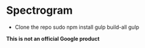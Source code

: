 # Spectrogram
- Clone the repo
 sudo npm install
 gulp build-all
 gulp

**This is not an official Google product**
